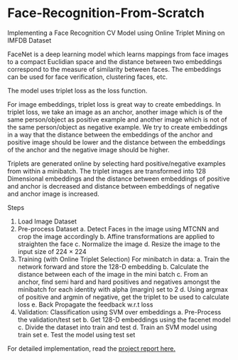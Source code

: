 # Face-Recognition-From-Scratch
Implementing a Face Recognition CV Model using Online Triplet Mining on IMFDB Dataset


FaceNet is a deep learning model which learns mappings from face images to a compact Euclidian space and the distance between two embeddings correspond to the measure of similarity between faces. The embeddings can be used for face verification, clustering faces, etc.

The model uses triplet loss as the loss function.

For image embeddings, triplet loss is great way to create embeddings. In triplet loss, we take an image as an anchor, another image which is of the same person/object as positive example and another image which is not of the same person/object as negative example.
We try to create embeddings in a way that the distance between the embeddings of the anchor and positive image should be lower and the distance between the embeddings of the anchor and the negative image should be higher.

Triplets are generated online by selecting hard positive/negative examples from within a minibatch. The triplet images are transformed into 128 Dimensional embeddings and the distance between embeddings of positive and anchor is decreased and distance between embeddings of negative and anchor image is increased.

Steps
1.	Load Image Dataset
2.	Pre-process Dataset
a.	Detect Faces in the image using MTCNN and crop the image accordingly
b.	Affine transformations are applied to straighten the face
c.	Normalize the image
d.	Resize the image to the input size of 224 × 224
3.	Training (with Online Triplet Selection)
For minibatch in data:
a.	Train the network forward and store the 128-D embedding
b.	Calculate the distance between each of the image in the mini batch
c.	From an anchor, find semi hard and hard positives and negatives amongst the minibatch for each identity with alpha (margin) set to 2
d.	Using argmax of positive and argmin of negative, get the triplet to be used to calculate loss
e.	Back Propagate the feedback w.r.t loss
4.	Validation: Classification using SVM over embeddings
a.	Pre-Process the validation/test set
b.	Get 128-D embeddings using the facenet model
c.	Divide the dataset into train and test
d.	Train an SVM model using train set
e.	Test the model using test set


For detailed implementation, read the [project report here.](https://github.com/aknakshay/Face-Recognition-From-Scratch/blob/master/Project%20Report.pdf)

